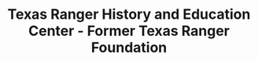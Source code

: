 ---
layout: repo
title: "Texas Ranger History and Education Center - Former Texas Ranger Foundation"
id: 17437
permalink: repos/17437/
---